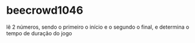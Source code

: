 # beecrowd1046
lê 2 números, sendo o primeiro o início e o segundo o final, e determina o tempo de duração do jogo
